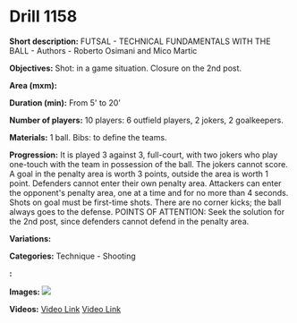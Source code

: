 # Drill 1158

**Short description:**
FUTSAL - TECHNICAL FUNDAMENTALS WITH THE BALL - Authors - Roberto Osimani and Mico Martic

**Objectives:**
Shot: in a game situation. Closure on the 2nd post.

**Area (mxm):**


**Duration (min):**
From 5' to 20'

**Number of players:**
10 players: 6 outfield players, 2 jokers, 2 goalkeepers.

**Materials:**
1 ball. Bibs: to define the teams.

**Progression:**
It is played 3 against 3, full-court, with two jokers who play one-touch with the team in possession of the ball. The jokers cannot score. A goal in the penalty area is worth 3 points, outside the area is worth 1 point. Defenders cannot enter their own penalty area. Attackers can enter the opponent's penalty area, one at a time and for no more than 4 seconds. Shots on goal must be first-time shots. There are no corner kicks; the ball always goes to the defense. POINTS OF ATTENTION: Seek the solution for the 2nd post, since defenders cannot defend in the penalty area.

**Variations:**


**Categories:**
Technique - Shooting

**:**


**Images:**
![](https://www.coachingfutsal.com/\images\9b4a3f7d3cf6355bb76b62f15fdffa794671b94246f9a3c8d12c66854fa42f1f87ff7404266641dba11e866e3f5c90066c849a980c924d11649e692b28c22ff052c1ed7b00f5d.jpg)

**Videos:**
[Video Link](https://www.youtube.com/embed/mvqMv-S0lPI)
[Video Link](https://www.youtube.com/embed/9CLqPeMf-GM)

